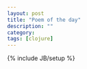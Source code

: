 ```yaml
---
layout: post
title: "Poem of the day"
description: ""
category:
tags: [clojure]
---
```

{% include JB/setup %}

<script src="https://gist.github.com/1695009.js?file=qsort.clj"> </script>